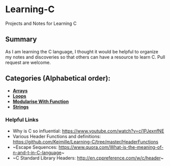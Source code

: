 # Learning-C
Projects and Notes for Learning C

## Summary
As I am learning the C language, I thought it would be helpful to organize my notes and discoveries so that others can have a resource to learn C. Pull request are welcome.

## Categories (Alphabetical order):
- [**Arrays**](https://github.com/Keimille/Learning-C/tree/master/Arrays)
- [**Loops**](https://github.com/Keimille/Learning-C/tree/master/Loops)
- [**Modularise With Function**](https://github.com/Keimille/Learning-C/tree/master/ModularisingWithFunction)
- [**Strings**](https://github.com/Keimille/Learning-C/tree/master/Strings)

### Helpful Links
- Why is C so influential: https://www.youtube.com/watch?v=ci1PJexnfNE
- Various Header Functions and definitions: https://github.com/Keimille/Learning-C/tree/master/HeaderFunctions 
- ~Escape Sequences: https://www.quora.com/What-is-the-meaning-of-n-and-t-in-C-language~
- ~C Standard Library Headers: http://en.cppreference.com/w/c/header~
